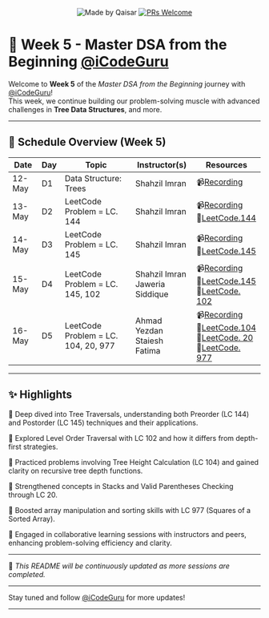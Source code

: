 <div align="center">

![Made by Qaisar](https://img.shields.io/badge/Made%20by-Qaisar%20Abbas-blueviolet)
[![PRs Welcome](https://img.shields.io/badge/PRs-welcome-brightgreen.svg?style=flat-square)](http://makeapullrequest.com)

</div>

# 📘 Week 5 - Master DSA from the Beginning [@iCodeGuru](https://www.linkedin.com/company/icode-guru/posts/?feedView=all)

Welcome to **Week 5** of the *Master DSA from the Beginning* journey with [@iCodeGuru](https://www.linkedin.com/company/icode-guru/posts/?feedView=all)!  
This week, we continue building our problem-solving muscle with advanced challenges in **Tree Data Structures**, and more.

---

## 📅 Schedule Overview (Week 5)

| Date      | Day | Topic                    | Instructor(s)     | Resources |
|-----------|-----|---------------------------|-------------------|-----------|
| 12-May    | D1  | Data Structure: Trees         | Shahzil Imran     | 📹[Recording](https://www.facebook.com/iCodeguru/videos/1241994440770089/) |
| 13-May    | D2  | LeetCode Problem = LC. 144             | Shahzil Imran     | 📹[Recording](https://www.facebook.com/iCodeguru/videos/3712315475579961/)<br>🔗[LeetCode.144](https://leetcode.com/problems/binary-tree-preorder-traversal/) |
| 14-May    | D3  | LeetCode Problem = LC. 145             | Shahzil Imran     | 📹[Recording](https://www.facebook.com/iCodeguru/videos/1886445638791286/)<br>🔗[LeetCode.145](https://leetcode.com/problems/binary-tree-postorder-traversal/description/) |
| 15-May    | D4  | LeetCode Problem = LC. 145, 102             | Shahzil Imran <br> Jaweria Siddique     | 📹[Recording](https://www.facebook.com/iCodeguru/videos/3714075165556167/)<br>🔗[LeetCode.145](https://leetcode.com/problems/binary-tree-postorder-traversal/description/) <br> 🔗[LeetCode. 102](https://leetcode.com/problems/binary-tree-level-order-traversal/description/) |
| 16-May    | D5  | LeetCode Problem = LC. 104, 20, 977             | Ahmad Yezdan <br> Staiesh Fatima     | 📹[Recording](https://www.facebook.com/iCodeguru/videos/979116637403658/)<br>🔗[LeetCode.104](https://leetcode.com/problems/maximum-depth-of-binary-tree/) <br> 🔗[LeetCode. 20](https://leetcode.com/problems/valid-parentheses/description/) <br> 🔗[LeetCode. 977](https://leetcode.com/problems/squares-of-a-sorted-array/description/)|

---

## ✨ Highlights
🔹 Deep dived into Tree Traversals, understanding both Preorder (LC 144) and Postorder (LC 145) techniques and their applications.

🔹 Explored Level Order Traversal with LC 102 and how it differs from depth-first strategies.

🔹 Practiced problems involving Tree Height Calculation (LC 104) and gained clarity on recursive tree depth functions.

🔹 Strengthened concepts in Stacks and Valid Parentheses Checking through LC 20.

🔹 Boosted array manipulation and sorting skills with LC 977 (Squares of a Sorted Array).

🔹 Engaged in collaborative learning sessions with instructors and peers, enhancing problem-solving efficiency and clarity.

---

📌 *This README will be continuously updated as more sessions are completed.*

---

Stay tuned and follow [@iCodeGuru](https://www.linkedin.com/company/icode-guru/posts/?feedView=all) for more updates!

---


